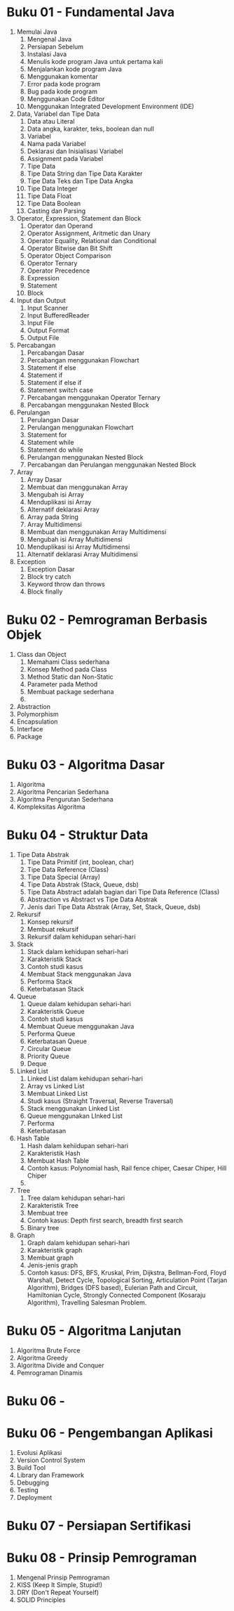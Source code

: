 # Buku 01 - Fundamental Java

1. Memulai Java
	1. Mengenal Java
	2. Persiapan Sebelum
	3. Instalasi Java
	4. Menulis kode program Java untuk pertama kali
	5. Menjalankan kode program Java
	6. Menggunakan komentar
	7. Error pada kode program
	8. Bug pada kode program
	9. Menggunakan Code Editor
	10. Menggunakan Integrated Development Environment (IDE)
2. Data, Variabel dan Tipe Data
	1. Data atau Literal
	2. Data angka, karakter, teks, boolean dan null
	3. Variabel
	4. Nama pada Variabel
	5. Deklarasi dan Inisialisasi Variabel
	6. Assignment pada Variabel
	7. Tipe Data
	8. Tipe Data String dan Tipe Data Karakter
	9. Tipe Data Teks dan Tipe Data Angka
	10. Tipe Data Integer
	11. Tipe Data Float
	12. Tipe Data Boolean
	13. Casting dan Parsing
3. Operator, Expression, Statement dan Block
	1. Operator dan Operand
	2. Operator Assignment, Aritmetic dan Unary
	3. Operator Equality, Relational dan Conditional
	4. Operator Bitwise dan Bit Shift
	5. Operator Object Comparison
	6. Operator Ternary
	7. Operator Precedence
	8. Expression
	9. Statement
	10. Block
4. Input dan Output
	1. Input Scanner
	2. Input BufferedReader
	3. Input File
	4. Output Format
	5. Output File
5. Percabangan
	1. Percabangan Dasar
	2. Percabangan menggunakan Flowchart
	3. Statement if else
	4. Statement if
	5. Statement if else if
	6. Statement switch case
	7. Percabangan menggunakan Operator Ternary
	8. Percabangan menggunakan Nested Block
6. Perulangan
	1. Perulangan Dasar
	2. Perulangan menggunakan Flowchart
	3. Statement for
	4. Statement while
	5. Statement do while
	6. Perulangan menggunakan Nested Block
	7. Percabangan dan Perulangan menggunakan Nested Block
7. Array
	1. Array Dasar
	2. Membuat dan menggunakan Array
	3. Mengubah isi Array
	4. Menduplikasi isi Array
	5. Alternatif deklarasi Array
	6. Array pada String
	7. Array Multidimensi
	8. Membuat dan menggunakan Array Multidimensi
	9. Mengubah isi Array Multidimensi
	10. Menduplikasi isi Array Multidimensi
	11. Alternatif deklarasi Array Multidimensi
8. Exception
	1. Exception Dasar
	2. Block try catch
	3. Keyword throw dan throws
	4. Block finally


# Buku 02 - Pemrograman Berbasis Objek

1. Class dan Object
	1. Memahami Class sederhana
	2. Konsep Method pada Class
	3. Method Static dan Non-Static
	4. Parameter pada Method
	5. Membuat package sederhana
	6. 
3. Abstraction
4. Polymorphism
5. Encapsulation
6. Interface
7. Package

# Buku 03 - Algoritma Dasar

1. Algoritma
2. Algoritma Pencarian Sederhana
3. Algoritma Pengurutan Sederhana
4. Kompleksitas Algoritma


# Buku 04 - Struktur Data

1. Tipe Data Abstrak
	1. Tipe Data Primitif (int, boolean, char)
	2. Tipe Data Reference (Class)
	3. Tipe Data Special (Array)
	4. Tipe Data Abstrak (Stack, Queue, dsb)
	5. Tipe Data Abstract adalah bagian dari Tipe Data Reference (Class)
	6. Abstraction vs Abstract vs Tipe Data Abstrak
	7. Jenis dari Tipe Data Abstrak (Array, Set, Stack, Queue, dsb)
2. Rekursif
	1. Konsep rekursif
	2. Membuat rekursif
	3. Rekursif dalam kehidupan sehari-hari
3. Stack
	1. Stack dalam kehidupan sehari-hari
	2. Karakteristik Stack
	3. Contoh studi kasus
	4. Membuat Stack menggunakan Java
	5. Performa Stack
	6. Keterbatasan Stack
4. Queue
	1. Queue dalam kehidupan sehari-hari
	2. Karakteristik Queue
	3. Contoh studi kasus
	4. Membuat Queue menggunakan Java
	5. Performa Queue
	6. Keterbatasan Queue
	7. Circular Queue
	8. Priority Queue
	9. Deque
5. Linked List
	1. Linked List dalam kehidupan sehari-hari
	2. Array vs Linked List
	3. Membuat Linked List
	4. Studi kasus (Straight Traversal, Reverse Traversal)
	5. Stack menggunakan Linked List
	6. Queue menggunakan LInked List
	7. Performa
	8. Keterbatasan
6. Hash Table
	1. Hash dalam kehiidupan sehari-hari
	2. Karakteristik Hash
	3. Membuat Hash Table
	4. Contoh kasus: Polynomial hash, Rail fence chiper, Caesar Chiper, Hill Chiper
	5. 
7. Tree
	1. Tree dalam kehidupan sehari-hari
	2. Karakteristik Tree
	3. Membuat tree
	4. Contoh kasus: Depth first search, breadth first search
	5. Binary tree
8. Graph
	1. Graph dalam kehidupan sehari-hari
	2. Karakteristik graph
	3. Membuat graph
	4. Jenis-jenis graph
	5. Contoh kasus: DFS, BFS, Kruskal, Prim, Dijkstra, Bellman-Ford, Floyd Warshall, Detect Cycle, Topological Sorting, Articulation Point (Tarjan Algorithm), Bridges (DFS based), Eulerian Path and Circuit, Hamiltonian Cycle, Strongly Connected Component (Kosaraju Algorithm), Travelling Salesman Problem.


# Buku 05 - Algoritma Lanjutan

1. Algoritma Brute Force
2. Algoritma Greedy
3. Algoritma Divide and Conquer
4. Pemrograman Dinamis

# Buku 06 - 
# Buku 06 - Pengembangan Aplikasi

1. Evolusi Aplikasi
2. Version Control System
3. Build Tool
4. Library dan Framework
5. Debugging
6. Testing
7. Deployment

# Buku 07 - Persiapan Sertifikasi



# Buku 08 - Prinsip Pemrograman

1. Mengenal Prinsip Pemrograman
2. KISS (Keep It Simple, Stupid!)
3. DRY (Don't Repeat Yourself)
4. SOLID Principles



